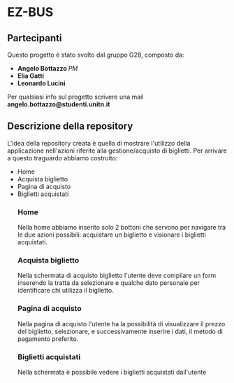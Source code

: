 # EZ-BUS

## Partecipanti
Questo progetto è stato svolto dal gruppo G28, composto da:
<ul>
<li> <b> Angelo Bottazzo </b> <em>PM</em> </li>
<li> <b> Elia Gatti </b> </li>
<li> <b> Leonardo Lucini </b> </li>
</ul>
Per qualsiasi info sul progetto scrivere una mail <strong> angelo.bottazzo@studenti.unitn.it </strong>

## Descrizione della repository
L'idea della repository creata è quella di mostrare l'utilizzo della applicazione nell'azioni riferite alla gestione/acquisto di biglietti. Per arrivare a questo traguardo abbiamo costruito: 
<ul>
<li> Home </li> 
<li> Acquista biglietto </li>
<li> Pagina di acquisto </li>
<li> Biglietti acquistati </li>

### Home
Nella home abbiamo inserito solo 2 bottoni che servono per navigare tra le due azioni possibili: acquistare un biglietto e visionare i biglietti acquistati.
### Acquista biglietto
Nella schermata di acquisto biglietto l'utente deve compilare un form inserendo la tratta da selezionare e qualche dato personale per identificare chi utilizza il biglietto. 
### Pagina di acquisto
Nella pagina di acquisto l'utente ha la possibilità di visualizzare il prezzo del biglietto, selezionare, e successivamente inserire i dati, il metodo di pagamento preferito.
### Biglietti acquistati
Nella schermata è possibile vedere i biglietti acquistati dall'utente

